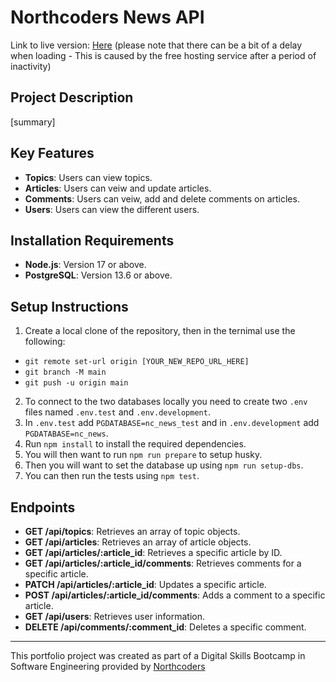 # Northcoders News API

Link to live version: [Here](https://first-project-my3j.onrender.com) (please note that there can be a bit of a delay when loading - This is caused by the free hosting service after a period of inactivity)

## Project Description
[summary]

## Key Features
- **Topics**: Users can view topics.
- **Articles**: Users can veiw and update articles.
- **Comments**: Users can veiw, add and delete comments on articles.
- **Users**: Users can view the different users.

## Installation Requirements
- **Node.js**: Version 17 or above.
- **PostgreSQL**: Version 13.6 or above.

## Setup Instructions
1. Create a local clone of the repository, then in the ternimal use the following:
- `git remote set-url origin [YOUR_NEW_REPO_URL_HERE]`
- `git branch -M main`
- `git push -u origin main`
2. To connect to the two databases locally you need to create two `.env` files named `.env.test` and `.env.development`.
3. In `.env.test` add `PGDATABASE=nc_news_test` and in `.env.development` add `PGDATABASE=nc_news`.
4. Run `npm install` to install the required dependencies.
5. You will then want to run `npm run prepare` to setup husky.
6. Then you will want to set the database up using `npm run setup-dbs`.
7. You can then run the tests using `npm test`.

## Endpoints
- **GET /api/topics**: Retrieves an array of topic objects.
- **GET /api/articles**: Retrieves an array of article objects.
- **GET /api/articles/:article_id**: Retrieves a specific article by ID.
- **GET /api/articles/:article_id/comments**: Retrieves comments for a specific article.
- **PATCH /api/articles/:article_id**: Updates a specific article.
- **POST /api/articles/:article_id/comments**: Adds a comment to a specific article.
- **GET /api/users**: Retrieves user information.
- **DELETE /api/comments/:comment_id**: Deletes a specific comment.


---

This portfolio project was created as part of a Digital Skills Bootcamp in Software Engineering provided by [Northcoders](https://northcoders.com/)
